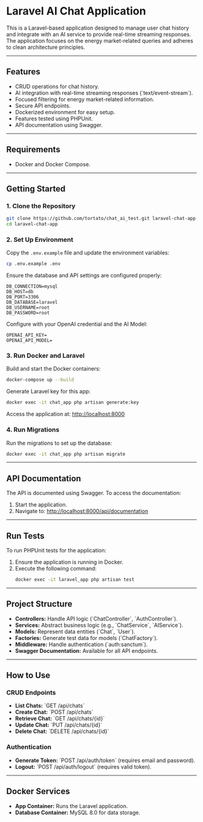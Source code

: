 # Laravel AI Chat Application

This is a Laravel-based application designed to manage user chat history and integrate with an AI service to provide real-time streaming responses. The application focuses on the energy market-related queries and adheres to clean architecture principles.

---

## **Features**
- CRUD operations for chat history.
- AI integration with real-time streaming responses (\`text/event-stream\`).
- Focused filtering for energy market-related information.
- Secure API endpoints.
- Dockerized environment for easy setup.
- Features tested using PHPUnit.
- API documentation using Swagger.

---

## **Requirements**
- Docker and Docker Compose.

---

## **Getting Started**

### **1. Clone the Repository**
```bash
git clone https://github.com/tortato/chat_ai_test.git laravel-chat-app
cd laravel-chat-app
```

### **2. Set Up Environment**
Copy the `.env.example` file and update the environment variables:
```bash
cp .env.example .env
```
Ensure the database and API settings are configured properly:
```env
DB_CONNECTION=mysql
DB_HOST=db
DB_PORT=3306
DB_DATABASE=laravel
DB_USERNAME=root
DB_PASSWORD=root
```
Configure with your OpenAI credential and the AI Model:
```env
OPENAI_API_KEY=
OPENAI_API_MODEL=
```

### **3. Run Docker and Laravel**
Build and start the Docker containers:
```bash
docker-compose up --build
```
Generate Laravel key for this app:
```bash
docker exec -it chat_app php artisan generate:key
```
Access the application at: [http://localhost:8000](http://localhost:8000)

### **4. Run Migrations**
Run the migrations to set up the database:
```bash
docker exec -it chat_app php artisan migrate
```

---

## **API Documentation**

The API is documented using Swagger. To access the documentation:
1. Start the application.
2. Navigate to: [http://localhost:8000/api/documentation](http://localhost:8000/api/documentation)

---

## **Run Tests**

To run PHPUnit tests for the application:
1. Ensure the application is running in Docker.
2. Execute the following command:
   ```bash
   docker exec -it laravel_app php artisan test
   ```

---

## **Project Structure**

- **Controllers:** Handle API logic (\`ChatController\`, \`AuthController\`).
- **Services:** Abstract business logic (e.g., \`ChatService\`, \`AIService\`).
- **Models:** Represent data entities (\`Chat\`, \`User\`).
- **Factories:** Generate test data for models (\`ChatFactory\`).
- **Middleware:** Handle authentication (\`auth:sanctum\`).
- **Swagger Documentation:** Available for all API endpoints.

---

## **How to Use**

### **CRUD Endpoints**
- **List Chats:** \`GET /api/chats\`
- **Create Chat:** \`POST /api/chats\`
- **Retrieve Chat:** \`GET /api/chats/{id}\`
- **Update Chat:** \`PUT /api/chats/{id}\`
- **Delete Chat:** \`DELETE /api/chats/{id}\`

### **Authentication**
- **Generate Token:** \`POST /api/auth/token\` (requires email and password).
- **Logout:** \`POST /api/auth/logout\` (requires valid token).

---

## **Docker Services**
- **App Container:** Runs the Laravel application.
- **Database Container:** MySQL 8.0 for data storage.
